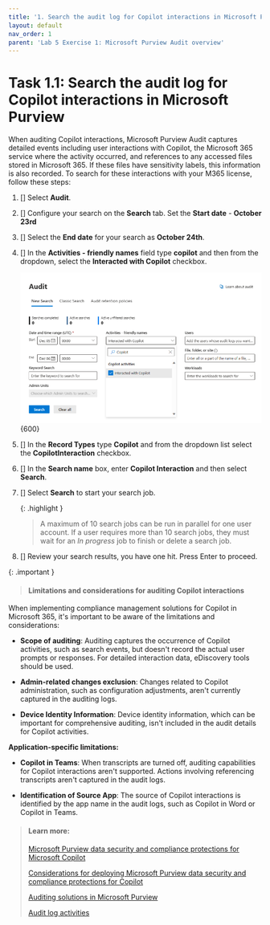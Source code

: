 ```yaml
---
title: '1. Search the audit log for Copilot interactions in Microsoft Purview'
layout: default
nav_order: 1
parent: 'Lab 5 Exercise 1: Microsoft Purview Audit overview'
---
```


# Task 1.1: Search the audit log for Copilot interactions in Microsoft Purview

When auditing Copilot interactions, Microsoft Purview Audit captures detailed events including user interactions with Copilot, the Microsoft 365 service where the activity occurred, and references to any accessed files stored in Microsoft 365. If these files have sensitivity labels, this information is also recorded. To search for these interactions with your M365 license, follow these steps:

1. [] Select **Audit**.

1. [] Configure your search on the **Search** tab. Set the **Start date** - **October 23rd**

1. [] Select the **End date** for your search as **October 24th**.

1. [] In the **Activities - friendly names** field type **copilot** and then from the dropdown, select the **Interacted with Copilot** checkbox.

	![l5a1.png](../media/lab5/a1.png){600}

1. [] In the **Record Types** type **Copilot** and from the dropdown list select the **CopilotInteraction** checkbox.

1. [] In the **Search name** box, enter **Copilot Interaction** and then select **Search**.


1. [] Select **Search** to start your search job.

    {: .highlight }
	> A maximum of 10 search jobs can be run in parallel for one user account. If a user requires more than 10 search jobs, they must wait for an *In progress* job to finish or delete a search job.  

1. [] Review your search results, you have one hit. Press Enter to proceed.

{: .important }
> #### Limitations and considerations for auditing Copilot interactions
>
When implementing compliance management solutions for Copilot in Microsoft 365, it's important to be aware of the limitations and considerations:
>
- **Scope of auditing**: Auditing captures the occurrence of Copilot activities, such as search events, but doesn't record the actual user prompts or responses. For detailed interaction data, eDiscovery tools should be used.
>
- **Admin-related changes exclusion**: Changes related to Copilot administration, such as configuration adjustments, aren't currently captured in the auditing logs.
>
- **Device Identity Information**: Device identity information, which can be important for comprehensive auditing, isn't included in the audit details for Copilot activities.
>
**Application-specific limitations:**
>
- **Copilot in Teams**: When transcripts are turned off, auditing capabilities for Copilot interactions aren't supported. Actions involving referencing transcripts aren't captured in the audit logs.
>
- **Identification of Source App**: The source of Copilot interactions is identified by the app name in the audit logs, such as Copilot in Word or Copilot in Teams.
>
> #### Learn more:
>
> [Microsoft Purview data security and compliance protections for Microsoft Copilot](https://learn.microsoft.com/purview/ai-microsoft-purview "Microsoft Purview data security and compliance protections for Microsoft Copilot")
>
> [Considerations for deploying Microsoft Purview data security and compliance protections for Copilot](https://learn.microsoft.com/purview/ai-microsoft-purview-considerations "Considerations for deploying Microsoft Purview data security and compliance protections for Copilot")
>
> [Auditing solutions in Microsoft Purview](https://learn.microsoft.com/purview/audit-solutions-overview "Auditing solutions in Microsoft Purview")
>
> [Audit log activities](https://learn.microsoft.com/purview/audit-solutions-overview "Audit log activities")
